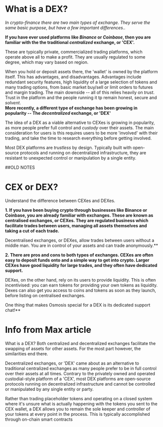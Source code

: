 # What is a DEX?

*In crypto-finance there are two main types of exchange. They serve the same basic purpose, but have a few important differences..*

**If you have ever used platforms like *Binance* or *Coinbase*, then you are familiar with the the traditional *centralized* exchange, or 'CEX'.**

These are typically private, commercialized trading platforms, which operate above all to make a profit. They are usually regulated to some degree, which may vary based on region.

When you hold or deposit assets there, the 'wallet' is owned by the platform itself. This has advantages, and disadvantages.
Advantages include redundant security features, high liquidity of a large selection of tokens and many trading options, from basic market buy/sell or limit orders to futures and margin trading.
The main downside -- all of this relies heavily on *trust*. Trust in the platform and the people running it tp remain honest, secure and *solvent*.
<br>
**More recently, a different type of exchange has been growing in popularity -- The *decentralized* exchange, or 'DEX'**

The idea of a DEX as a viable alternative to CEXes is growing in popularity, as more people prefer full control and *custody* over their assets. 
The main consideration for users is this requires users to be more 'involved' with their trading, and take the time to research everything before getting involved.

Most DEX platforms are *trustless* by design. Typically built with open-source protocols and running on decentralized infrastructure, they are resistant to unexpected control or manipulation by a single entity.




















##OLD NOTES

# CEX or DEX?

Understand the difference between CEXes and DEXes.

**1. If you have been buying crypto through businesses like Binance or Coinbase, you are already familiar with exchanges. These are known as centralised exchanges, or
CEXes. They are regulated business which facilitate trades between users, managing all assets themselves and taking a cut of each trade.**

Decentralised exchanges, or DEXes, allow trades between users without a middle man. You are in control of your assets and can trade anonymously.**

**2. There are pros and cons to both types of exchanges. CEXes are often easy to deposit funds onto and a simple way to get into crypto. Larger CEXes have good liquidity
for large trades, and they often have dedicated support.**

DEXes, on the other hand, rely on its users to provide liquidity. This is often incentivised: you can earn tokens for providing your own tokens as liquidity. Dexes can
also get you access to coins and tokens as soon as they launch, before listing on centralised exchanges.

One thing that makes Osmosis special for a DEX is its dedicated support chat!**



# Info from Max article
What is a DEX?
Both centralized and decentralized exchanges facilitate the swapping of assets for other assets. For the most part however, the similarities end there.


Decentralized exchanges, or 'DEX' came about as an alternative to traditional centralized exchanges as many people prefer to be in full control over their assets at all
times. Contrary to the privately owned and operated custodial-style platform of a 'CEX', most DEX platforms are open-source protocols running on decentralized
infrastructure and cannot be controlled or manipulated by any single entity or party.

Rather than trading placeholder tokens and operating on a closed system where it's unsure what is actually happening with the tokens you sent to the CEX wallet, a DEX
allows you to remain the sole keeper and controller of your tokens at every point in the process. This is typically accomplished through on-chain smart contracts 
